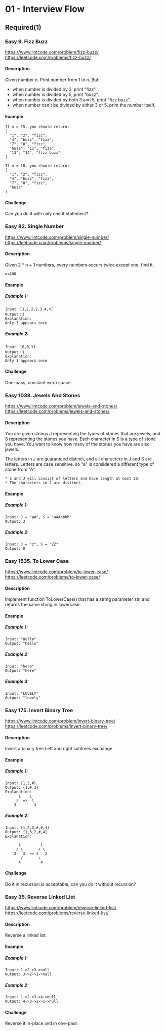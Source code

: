# 01 - Interview Flow

## Required(1)

### Easy 9. Fizz Buzz
https://www.lintcode.com/problem/fizz-buzz/
https://leetcode.com/problems/fizz-buzz/

#### Description

Given number n. Print number from 1 to n. But:

* when number is divided by 3, print "fizz".
* when number is divided by 5, print "buzz".
* when number is divided by both 3 and 5, print "fizz buzz".
* when number can't be divided by either 3 or 5, print the number itself.

#### Example
    If n = 15, you should return:
    [
      "1", "2", "fizz",
      "4", "buzz", "fizz",
      "7", "8", "fizz",
      "buzz", "11", "fizz",
      "13", "14", "fizz buzz"
    ]

    If n = 10, you should return:
    [
      "1", "2", "fizz",
      "4", "buzz", "fizz",
      "7", "8", "fizz",
      "buzz"
    ]

#### Challenge
Can you do it with only one if statement?


### Easy 82. Single Number
https://www.lintcode.com/problem/single-number/
https://leetcode.com/problems/single-number/

#### Description

Given 2 * n + 1 numbers, every numbers occurs twice except one, find it.

    n≤100

#### Example
##### Example 1:

    Input：[1,1,2,2,3,4,4]
    Output：3
    Explanation:
    Only 3 appears once
##### Example 2:

    Input：[0,0,1]
    Output：1
    Explanation:
    Only 1 appears once

#### Challenge
One-pass, constant extra space.


### Easy 1038. Jewels And Stones
https://www.lintcode.com/problem/jewels-and-stones/
https://leetcode.com/problems/jewels-and-stones/

#### Description

You are given strings J representing the types of stones that are jewels, and S representing the stones you have. Each character in S is a type of stone you have. You want to know how many of the stones you have are also jewels.

The letters in J are guaranteed distinct, and all characters in J and S are letters. Letters are case sensitive, so "a" is considered a different type of stone from "A".

    * S and J will consist of letters and have length at most 50.
    * The characters in J are distinct.

#### Example
##### Example 1:

    Input: J = "aA", S = "aAAbbbb"
    Output: 3
##### Example 2:

    Input: J = "z", S = "ZZ"
    Output: 0


### Easy 1535. To Lower Case
https://www.lintcode.com/problem/to-lower-case/
https://leetcode.com/problems/to-lower-case/

#### Description

Implement function ToLowerCase() that has a string parameter str, and returns the same string in lowercase.

#### Example
##### Example 1:

    Input: "Hello"
    Output: "hello"
##### Example 2:

    Input: "here"
    Output: "here"
##### Example 3:

    Input: "LOVELY"
    Output: "lovely"


### Easy 175. Invert Binary Tree
https://www.lintcode.com/problem/invert-binary-tree/
https://leetcode.com/problems/invert-binary-tree/

#### Description

Invert a binary tree.Left and right subtrees exchange.

#### Example
##### Example 1:

    Input: {1,3,#}
    Output: {1,#,3}
    Explanation:
    	  1    1
    	 /  =>  \
    	3        3
##### Example 2:

    Input: {1,2,3,#,#,4}
    Output: {1,3,2,#,4}
    Explanation:

          1         1
         / \       / \
        2   3  => 3   2
           /       \
          4         4

#### Challenge
Do it in recursion is acceptable, can you do it without recursion?

### Easy 35. Reverse Linked List
https://www.lintcode.com/problem/reverse-linked-list/
https://leetcode.com/problems/reverse-linked-list/

#### Description

Reverse a linked list.

#### Example
##### Example 1:

    Input: 1->2->3->null
    Output: 3->2->1->null
##### Example 2:

    Input: 1->2->3->4->null
    Output: 4->3->2->1->null

#### Challenge
Reverse it in-place and in one-pass
